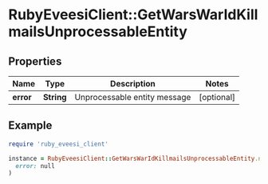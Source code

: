 # RubyEveesiClient::GetWarsWarIdKillmailsUnprocessableEntity

## Properties

| Name | Type | Description | Notes |
| ---- | ---- | ----------- | ----- |
| **error** | **String** | Unprocessable entity message | [optional] |

## Example

```ruby
require 'ruby_eveesi_client'

instance = RubyEveesiClient::GetWarsWarIdKillmailsUnprocessableEntity.new(
  error: null
)
```

